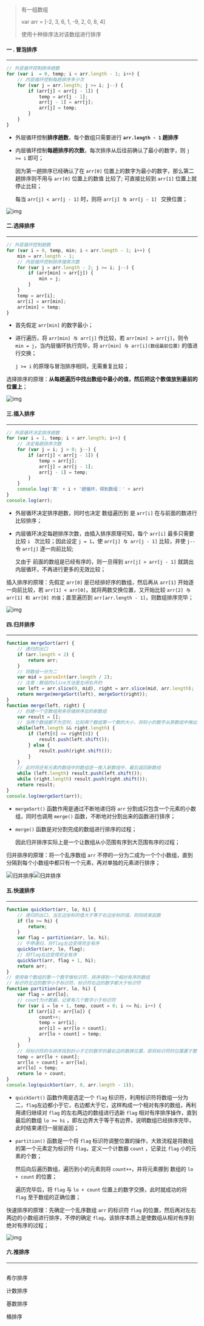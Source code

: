 >有一组数组
>
>var arr = [-2, 3, 6, 1, -9, 2, 0, 8, 4]
>
>使用十种排序法对该数组进行排序



#### 一 . 冒泡排序

<hr>

````js
// 外层循环控制排序趟数
for (var i  = 0, temp; i < arr.length - 1; i++) {
    // 内层循环控制每趟排序多少次
    for (var j = arr.length; j >= i; j--) {
        if (arr[j] < arr[j - 1]) {
            temp = arr[j - 1];
            arr[j - 1] = arr[j];
            arr[j] = temp;
        }
    }
}
````

- 外层循环控制**排序趟数**，每个数组只需要进行 **`arr.length - 1` 趟排序**

- 内层循环控制**每趟排序的次数**，每次排序从后往前确认了最小的数字，则 `j >= i` 即可；

  因为第一趟排序已经确认了在 `arr[0]` 位置上的数字为最小的数字，那么第二趟排序则不用与 `arr[0]` 位置上的数值 比较了; 可直接比较到 `arr[1]` 位置上就停止比较； 

  每当 `arr[j] < arr[j - 1]` 时，则将 `arr[j] 与 arr[j - 1] ` 交换位置；

![img](1730367-20190709233249402-580041311.gif)



#### 二.选择排序

<hr>

````js
// 外层循环控制趟数
for (var i = 0, temp, min; i < arr.length - 1; i++) {
    min = arr.length - 1;
    // 内层循环控制排序搜索次数
    for (var j = arr.length - 2; j >= i; j--) {
        if (arr[min] > arr[j]) {
            min = j;
        }
    }
    temp = arr[i];
    arr[i] = arr[min];
    arr[min] = temp;
}
````

- 首先假定 `arr[min]` 的数字最小；

- 进行遍历，将 `arr[min] 与 arr[j]` 作比较，若 `arr[min] > arr[j]`，则令 `min = j`，当内层循环执行完毕，将 `arr[min] 与 arr[i](数组最前位置)` 的值进行交换；

  `j >= i` 的原理与冒泡排序相同，无需重复比较；

选择排序的原理：**从每趟遍历中找出数组中最小的值，然后把这个数值放到最前的位置上**；

![img](1730367-20190709234546406-1933756989.gif)



#### 三.插入排序

<hr>

````js
// 外层循环决定排序趟数
for (var i = 1, temp; i < arr.length; i++) {
    // 决定每趟排序次数
    for (var j = i; j > 0; j--) {
        if (arr[j] < arr[j - 1]) {
            temp = arr[j];
            arr[j] = arr[j - 1];
            arr[j - 1] = temp;
        }
    }
    console.log('第' + i + '趟循环，得到数组：' + arr)
}
console.log(arr);
````

- 外层循环决定排序趟数，同时也决定 数组遍历到 是 `arr[i]` 在与前面的数进行比较排序；

- 内层循环决定每趟排序次数，由插入排序原理可知，每个 `arr[i]` 最多只需要比较 `i ` 次比较；因此设定 `j = 1`，使 `arr[j] 与 arr[j - 1]` 比较，并使 `j--` 令 `arr[j]` 逐一向前比较;

  又由于 前面的数组是已经有序的，则一旦得到 `arr[j] > arr[j - 1]` 就跳出内层循环，不再进行更多的无效比较； 

插入排序的原理：先假定 `arr[0]` 是已经排好序的数组，然后再从 `arr[1]` 开始逐一向前比较，若 `arr[1] < arr[0]`，就将两数交换位置，又开始比较 `arr[2] 与 arr[1] 和 arr[0] 的值`；直至遍历到 `arr[arr.length - 1]`，则数组排序完毕；

![img](1730367-20190709235607059-17861797.gif)



#### 四.归并排序

<hr>

````js
function mergeSort(arr) {
    // 递归的出口
    if (arr.length < 2) {
        return arr;
    }
    // 将数组一分为二
    var mid = parseInt(arr.length / 2);
    // 注意：数组的slice方法是左闭右开的
    var left = arr.slice(0, mid), right = arr.slice(mid, arr.length);
    return merge(mergeSort(left), mergeSort(right));
}
function merge(left, right) {
    // 创建一个空数组用来存储排序后的新数组
    var result = [];
    // 当两个数组都不为空时，比较两个数组第一个数的大小，将较小的数字从原数组中弹出推入新数组中
    while(left.length && right.length) {
        if (left[0] <= right[0]) {
            result.push(left.shift());
        } else {
            result.push(right.shift());
        }
    }
    // 此时将还有元素的数组中的数组逐一推入新数组中，最后返回新数组
    while (left.length) result.push(left.shift()); 
    while (right.length) result.push(right.shift());
    return result; 
}
console.log(mergeSort(arr));
````

- `mergeSort()` 函数作用是通过不断地递归将 `arr` 分割成只包含一个元素的小数组，同时也调用 `merge()` 函数，不断地对分割出来的函数进行排序；

- `merge()` 函数是对分割完成的数组进行排序的过程；

  因此归并排序实际上是一个让数组从小范围有序到大范围有序的过程； 

归并排序的原理：将一个乱序数组 `arr` 不停的一分为二成为一个个小数组，直到分隔到每个小数组中都只有一个元素，再对单独的元素进行排序；

![归并排序](归并排序.png)![归并排序](归并排序.gif)



#### 五.快速排序

<hr>

````js
function quickSort(arr, lo, hi) {
    // 递归的出口，当左边坐标的值大于等于右边坐标的值，则则结束函数
    if (lo >= hi) {
        return;
    }
    var flag = partition(arr, lo, hi);
    // 不停递归，将flag左边变得完全有序
    quickSort(arr, lo, flag);
    // 将flag右边变得完全有序
    quickSort(arr, flag + 1, hi);
    return arr;
}
// 使用每个数组的第一个数字做标识符，排序得到一个相对有序的数组
// 标识符左边的数字小于标识符，标识符右边的数字都大于标识符
function partition(arr, lo, hi) {
    var flag = arr[lo];
    // count为计数器，记录有几个数字小于标识符
    for (var i = lo + 1, temp, count = 0; i <= hi; i++) {
        if (arr[i] < arr[lo]) {
            count++;
            temp = arr[i];
            arr[i] = arr[lo + count];
            arr[lo + count] = temp;
        }
    }
    // 将标识符的与排序找到的小于它的数字的最右边的数换位置，即将标识符的位置置于整个数组正中间
    temp = arr[lo + count];
    arr[lo + count] = arr[lo];
    arr[lo] = temp;
    return lo + count;
}
console.log(quickSort(arr, 0, arr.length - 1));
````

- `quickSort()` 函数作用是选定一个 `flag` 标识符，利用标识符将数组一分为二，`flag`左边都小于它，右边都大于它，这样构成一个相对有序的数组，再利用递归继续对 `flag` 的左右两边的数组进行选新 `flag` 相对有序排序操作，直到最后的数组 `lo >= hi` ，即左边界大于等于有边界，说明数组已经排序完毕，此时结束递归一层层返回；

- `partition()` 函数是一个将 `flag` 标识符调整位置的操作，大致流程是将数组的第一个元素定为标识符 `flag`，定义一个计数器 `count` ，记录比 `flag` 小的元素的个数；

  然后向后遍历数组，遍历到小的元素则将 `count++`，并将元素挪到 数组的 `lo + count` 的位置；

  遍历完毕后，将 `flag` 与 `lo + count` 位置上的数字交换，此时就成功的将 `flag` 至于数组的正确位置；

快速排序的原理：先确定一个乱序数组 `arr` 的标识符 `flag` 的位置，然后再对左右两边的小数组进行排序，不停的确定 `flag`，该排序本质上是使数组从相对有序到绝对有序的过程；

![img](1730367-20190710002639792-1166003167.gif)



#### 六.推排序

<hr>

````js

````



希尔排序

计数排序

基数排序

桶排序

